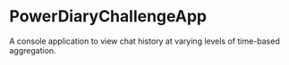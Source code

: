 # PowerDiaryChallengeApp
A console application to view chat history at varying levels of time-based aggregation.